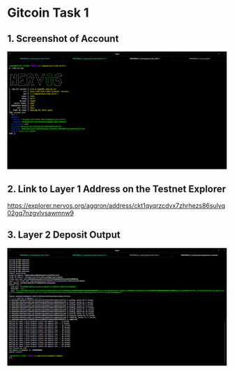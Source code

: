 # Gitcoin Task 1

## 1. Screenshot of Account

<img src="account-screenshot.png" />

## 2. Link to Layer 1 Address on the Testnet Explorer

https://explorer.nervos.org/aggron/address/ckt1qyqrzcdvx7zhrhezs86sulyq02gq7nzgvlvsawmnw9


## 3. Layer 2 Deposit Output

<img src="layer-2-deposit.png" />
